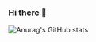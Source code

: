 ### Hi there 👋


![Anurag's GitHub stats](https://github-readme-stats.vercel.app/api?username=simantunes008&show_icons=true&theme=gruvbox)



<!--
**simantunes008/simantunes008** is a ✨ _special_ ✨ repository because its `README.md` (this file) appears on your GitHub profile.

Here are some ideas to get you started:

- 🔭 I’m currently working on ...
- 🌱 I’m currently learning ...
- 👯 I’m looking to collaborate on ...
- 🤔 I’m looking for help with ...
- 💬 Ask me about ...
- 📫 How to reach me: ...
- 😄 Pronouns: ...
- ⚡ Fun fact: ...
-->
